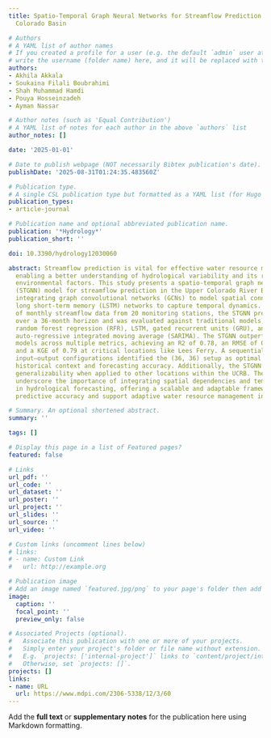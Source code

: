 ```yaml
---
title: Spatio-Temporal Graph Neural Networks for Streamflow Prediction in the Upper
  Colorado Basin

# Authors
# A YAML list of author names
# If you created a profile for a user (e.g. the default `admin` user at `content/authors/admin/`), 
# write the username (folder name) here, and it will be replaced with their full name and linked to their profile.
authors:
- Akhila Akkala
- Soukaina Filali Boubrahimi
- Shah Muhammad Hamdi
- Pouya Hosseinzadeh
- Ayman Nassar

# Author notes (such as 'Equal Contribution')
# A YAML list of notes for each author in the above `authors` list
author_notes: []

date: '2025-01-01'

# Date to publish webpage (NOT necessarily Bibtex publication's date).
publishDate: '2025-08-31T01:24:35.483560Z'

# Publication type.
# A single CSL publication type but formatted as a YAML list (for Hugo requirements).
publication_types:
- article-journal

# Publication name and optional abbreviated publication name.
publication: '*Hydrology*'
publication_short: ''

doi: 10.3390/hydrology12030060

abstract: Streamflow prediction is vital for effective water resource management,
  enabling a better understanding of hydrological variability and its response to
  environmental factors. This study presents a spatio-temporal graph neural network
  (STGNN) model for streamflow prediction in the Upper Colorado River Basin (UCRB),
  integrating graph convolutional networks (GCNs) to model spatial connectivity and
  long short-term memory (LSTM) networks to capture temporal dynamics. Using 30 years
  of monthly streamflow data from 20 monitoring stations, the STGNN predicted streamflow
  over a 36-month horizon and was evaluated against traditional models, including
  random forest regression (RFR), LSTM, gated recurrent units (GRU), and seasonal
  auto-regressive integrated moving average (SARIMA). The STGNN outperformed these
  models across multiple metrics, achieving an R2 of 0.78, an RMSE of 0.81 mm/month,
  and a KGE of 0.79 at critical locations like Lees Ferry. A sequential analysis of
  input–output configurations identified the (36, 36) setup as optimal for balancing
  historical context and forecasting accuracy. Additionally, the STGNN showed strong
  generalizability when applied to other locations within the UCRB. These results
  underscore the importance of integrating spatial dependencies and temporal dynamics
  in hydrological forecasting, offering a scalable and adaptable framework to improve
  predictive accuracy and support adaptive water resource management in river basins.

# Summary. An optional shortened abstract.
summary: ''

tags: []

# Display this page in a list of Featured pages?
featured: false

# Links
url_pdf: ''
url_code: ''
url_dataset: ''
url_poster: ''
url_project: ''
url_slides: ''
url_source: ''
url_video: ''

# Custom links (uncomment lines below)
# links:
# - name: Custom Link
#   url: http://example.org

# Publication image
# Add an image named `featured.jpg/png` to your page's folder then add a caption below.
image:
  caption: ''
  focal_point: ''
  preview_only: false

# Associated Projects (optional).
#   Associate this publication with one or more of your projects.
#   Simply enter your project's folder or file name without extension.
#   E.g. `projects: ['internal-project']` links to `content/project/internal-project/index.md`.
#   Otherwise, set `projects: []`.
projects: []
links:
- name: URL
  url: https://www.mdpi.com/2306-5338/12/3/60
---
```


Add the **full text** or **supplementary notes** for the publication here using Markdown formatting.
